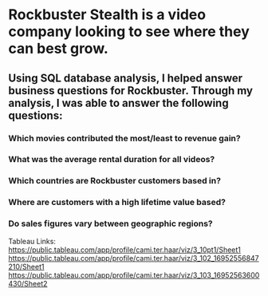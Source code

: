 # Rockbuster Stealth is a video company looking to see where they can best grow.
## Using SQL database analysis, I helped answer business questions for Rockbuster. Through my analysis, I was able to answer the following questions:
### Which movies contributed the most/least to revenue gain? 
### What was the average rental duration for all videos?
### Which countries are Rockbuster customers based in?
### Where are customers with a high lifetime value based?
### Do sales figures vary between geographic regions?

Tableau Links:
https://public.tableau.com/app/profile/cami.ter.haar/viz/3_10pt1/Sheet1
https://public.tableau.com/app/profile/cami.ter.haar/viz/3_102_16952556847210/Sheet1
https://public.tableau.com/app/profile/cami.ter.haar/viz/3_103_16952563600430/Sheet2
